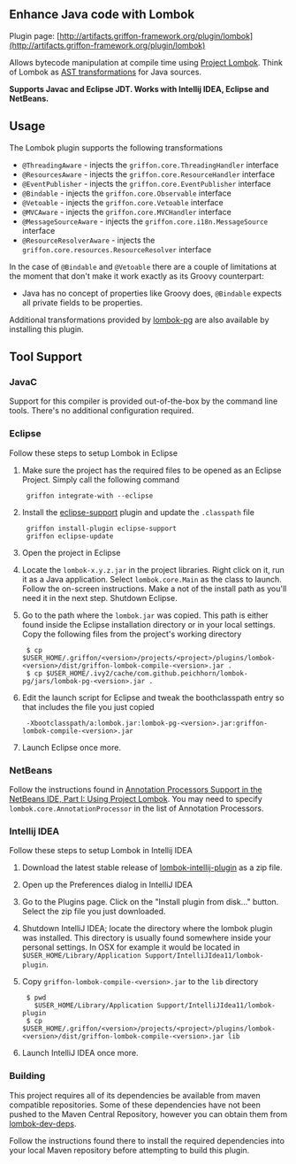 
Enhance Java code with Lombok
-----------------------------

Plugin page: [http://artifacts.griffon-framework.org/plugin/lombok](http://artifacts.griffon-framework.org/plugin/lombok)


Allows bytecode manipulation at compile time using [Project Lombok][1]. Think
of Lombok as [AST transformations][2] for Java sources.

**Supports Javac and Eclipse JDT. Works with Intellij IDEA, Eclipse and NetBeans.**

Usage
-----

The Lombok plugin supports the following transformations

 * `@ThreadingAware` - injects the `griffon.core.ThreadingHandler` interface
 * `@ResourcesAware` - injects the `griffon.core.ResourceHandler` interface
 * `@EventPublisher` - injects the `griffon.core.EventPublisher` interface
 * `@Bindable` - injects the `griffon.core.Observable` interface
 * `@Vetoable` - injects the `griffon.core.Vetoable` interface
 * `@MVCAware` - injects the `griffon.core.MVCHandler` interface
 * `@MessageSourceAware` - injects the `griffon.core.i18n.MessageSource` interface
 * `@ResourceResolverAware` - injects the `griffon.core.resources.ResourceResolver`
   interface

In the case of `@Bindable` and `@Vetoable` there are a couple of limitations at
the moment that don't make it work exactly as its Groovy counterpart:

 * Java has no concept of properties like Groovy does, `@Bindable` expects all
   private fields to be properties.

Additional transformations provided by [lombok-pg][3] are also available by
installing this plugin.

Tool Support
------------

### JavaC

Support for this compiler is provided out-of-the-box by the command line tools.
There's no additional configuration required.

### Eclipse

Follow these steps to setup Lombok in Eclipse

 1. Make sure the project has the required files to be opened as an Eclipse
    Project. Simply call the following command

         griffon integrate-with --eclipse

 2. Install the [eclipse-support][4] plugin and update the `.classpath` file

         griffon install-plugin eclipse-support
         griffon eclipse-update

 3. Open the project in Eclipse
 4. Locate the `lombok-x.y.z.jar` in the project libraries. Right click on it,
    run it as a Java application. Select `lombok.core.Main` as the class to
    launch. Follow the on-screen instructions. Make a not of the install path
    as you'll need it in the next step. Shutdown Eclipse.
 5. Go to the path where the `lombok.jar` was copied. This path is either found
    inside the Eclipse installation directory or in your local settings. Copy
    the following files from the project's working directory

         $ cp $USER_HOME/.griffon/<version>/projects/<project>/plugins/lombok-<version>/dist/griffon-lombok-compile-<version>.jar .
         $ cp $USER_HOME/.ivy2/cache/com.github.peichhorn/lombok-pg/jars/lombok-pg-<version>.jar .

 6. Edit the launch script for Eclipse and tweak the boothclasspath entry so
    that includes the file you just copied

         -Xbootclasspath/a:lombok.jar:lombok-pg-<version>.jar:griffon-lombok-compile-<version>.jar

 7. Launch Eclipse once more.

### NetBeans

Follow the instructions found in [Annotation Processors Support in the NetBeans
IDE, Part I: Using Project Lombok][5]. You may need to specify
`lombok.core.AnnotationProcessor` in the list of Annotation Processors.

### Intellij IDEA

Follow these steps to setup Lombok in Intellij IDEA

 1. Download the latest stable release of [lombok-intellij-plugin][6] as a
    zip file.
 2. Open up the Preferences dialog in IntelliJ IDEA
 3. Go to the Plugins page. Click on the "Install plugin from disk..." button.
    Select the zip file you just downloaded.
 4. Shutdown IntelliJ IDEA; locate the directory where the lombok plugin was
    installed. This directory is usually found somewhere inside your personal
    settings. In OSX for example it would be located in
    `$USER_HOME/Library/Application Support/IntelliJIdea11/lombok-plugin`.
 5. Copy `griffon-lombok-compile-<version>.jar` to the `lib` directory

         $ pwd
           $USER_HOME/Library/Application Support/IntelliJIdea11/lombok-plugin
         $ cp $USER_HOME/.griffon/<version>/projects/<project>/plugins/lombok-<version>/dist/griffon-lombok-compile-<version>.jar lib

 6. Launch IntelliJ IDEA once more.


[1]: http://projectlombok.org/
[2]: http://groovy.codehaus.org/Compile-time+Metaprogramming+-+AST+Transformations
[3]: https://github.com/peichhorn/lombok-pg
[4]: /plugin/eclipse-support
[5]: http://netbeans.org/kb/docs/java/annotations-lombok.html
[6]: http://code.google.com/p/lombok-intellij-plugin

### Building

This project requires all of its dependencies be available from maven compatible repositories.
Some of these dependencies have not been pushed to the Maven Central Repository, however you
can obtain them from [lombok-dev-deps][lombok-dev-deps].

Follow the instructions found there to install the required dependencies into your local Maven
repository before attempting to build this plugin.

[lombok-dev-deps]: https://github.com/aalmiray/lombok-dev-deps